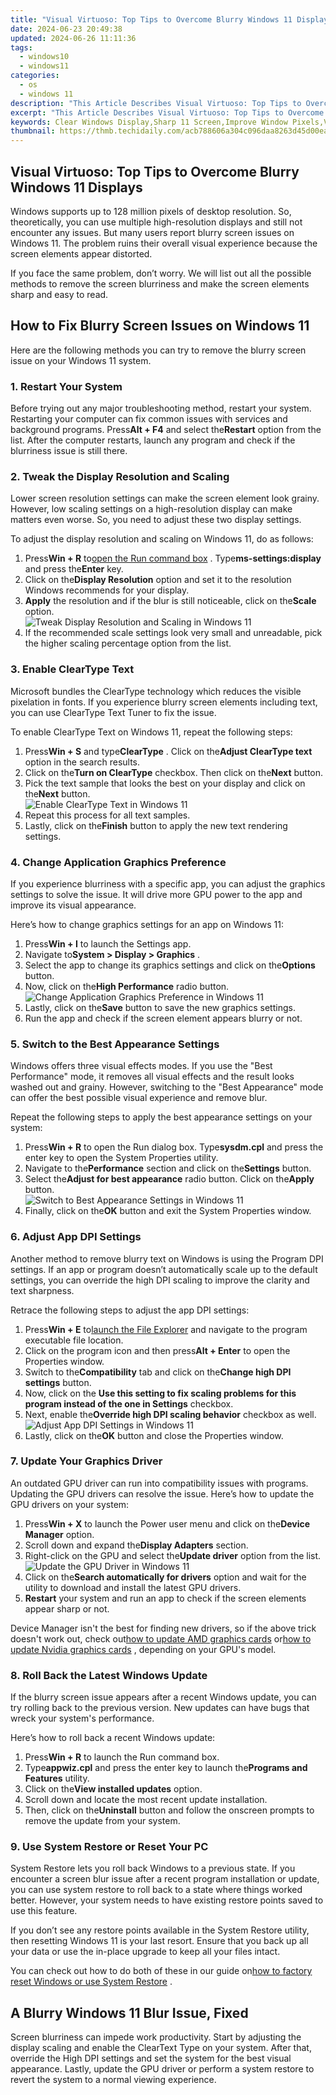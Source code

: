 ```yaml
---
title: "Visual Virtuoso: Top Tips to Overcome Blurry Windows 11 Displays"
date: 2024-06-23 20:49:38
updated: 2024-06-26 11:11:36
tags:
  - windows10
  - windows11
categories:
  - os
  - windows 11
description: "This Article Describes Visual Virtuoso: Top Tips to Overcome Blurry Windows 11 Displays"
excerpt: "This Article Describes Visual Virtuoso: Top Tips to Overcome Blurry Windows 11 Displays"
keywords: Clear Windows Display,Sharp 11 Screen,Improve Window Pixels,Vivid Vista Enhance,Clarity Windows Fix,Windows 11 Sharpen,Blurry Glass Rectify
thumbnail: https://thmb.techidaily.com/acb788606a304c096daa8263d45d00ea2b9351615c5d83ea5a34a4991c1927bf.jpg
---
```


## Visual Virtuoso: Top Tips to Overcome Blurry Windows 11 Displays

 Windows supports up to 128 million pixels of desktop resolution. So, theoretically, you can use multiple high-resolution displays and still not encounter any issues. But many users report blurry screen issues on Windows 11\. The problem ruins their overall visual experience because the screen elements appear distorted.

 If you face the same problem, don’t worry. We will list out all the possible methods to remove the screen blurriness and make the screen elements sharp and easy to read.

## How to Fix Blurry Screen Issues on Windows 11

 Here are the following methods you can try to remove the blurry screen issue on your Windows 11 system.

### 1\. Restart Your System

 Before trying out any major troubleshooting method, restart your system. Restarting your computer can fix common issues with services and background programs. Press**Alt + F4** and select the**Restart** option from the list. After the computer restarts, launch any program and check if the blurriness issue is still there.

### 2\. Tweak the Display Resolution and Scaling

 Lower screen resolution settings can make the screen element look grainy. However, low scaling settings on a high-resolution display can make matters even worse. So, you need to adjust these two display settings.

 To adjust the display resolution and scaling on Windows 11, do as follows:

1. Press**Win + R** to[open the Run command box](https://www.makeuseof.com/windows-open-run-command-dialog-box/) . Type**ms-settings:display** and press the**Enter** key.
2. Click on the**Display Resolution** option and set it to the resolution Windows recommends for your display.
3. **Apply** the resolution and if the blur is still noticeable, click on the**Scale** option.  
![Tweak Display Resolution and Scaling in Windows 11](https://static1.makeuseofimages.com/wordpress/wp-content/uploads/2023/01/tweak-display-resolution-and-scaling-in-windows-11.jpg)
4. If the recommended scale settings look very small and unreadable, pick the higher scaling percentage option from the list.

### 3\. Enable ClearType Text

 Microsoft bundles the ClearType technology which reduces the visible pixelation in fonts. If you experience blurry screen elements including text, you can use ClearType Text Tuner to fix the issue.

To enable ClearType Text on Windows 11, repeat the following steps:

1. Press**Win + S** and type**ClearType** . Click on the**Adjust ClearType text** option in the search results.
2. Click on the**Turn on ClearType** checkbox. Then click on the**Next** button.
3. Pick the text sample that looks the best on your display and click on the**Next** button.  
![Enable ClearType Text in Windows 11](https://static1.makeuseofimages.com/wordpress/wp-content/uploads/2023/01/enable-cleartype-text-in-windows-11.jpg)
4. Repeat this process for all text samples.
5. Lastly, click on the**Finish** button to apply the new text rendering settings.

### 4\. Change Application Graphics Preference

 If you experience blurriness with a specific app, you can adjust the graphics settings to solve the issue. It will drive more GPU power to the app and improve its visual appearance.

 Here’s how to change graphics settings for an app on Windows 11:

1. Press**Win + I** to launch the Settings app.
2. Navigate to**System > Display > Graphics** .
3. Select the app to change its graphics settings and click on the**Options** button.
4. Now, click on the**High Performance** radio button.  
![Change Application Graphics Preference in Windows 11](https://static1.makeuseofimages.com/wordpress/wp-content/uploads/2023/01/change-application-graphics-preference-in-windows-11.jpg)
5. Lastly, click on the**Save** button to save the new graphics settings.
6. Run the app and check if the screen element appears blurry or not.

### 5\. Switch to the Best Appearance Settings

 Windows offers three visual effects modes. If you use the "Best Performance" mode, it removes all visual effects and the result looks washed out and grainy. However, switching to the "Best Appearance" mode can offer the best possible visual experience and remove blur.

 Repeat the following steps to apply the best appearance settings on your system:

1. Press**Win + R** to open the Run dialog box. Type**sysdm.cpl** and press the enter key to open the System Properties utility.
2. Navigate to the**Performance** section and click on the**Settings** button.
3. Select the**Adjust for best appearance** radio button. Click on the**Apply** button.  
![Switch to Best Appearance Settings in Windows 11](https://static1.makeuseofimages.com/wordpress/wp-content/uploads/2023/01/switch-to-best-appearance-settings-in-windows-11.jpg)
4. Finally, click on the**OK** button and exit the System Properties window.

### 6\. Adjust App DPI Settings

 Another method to remove blurry text on Windows is using the Program DPI settings. If an app or program doesn’t automatically scale up to the default settings, you can override the high DPI scaling to improve the clarity and text sharpness.

Retrace the following steps to adjust the app DPI settings:

1. Press**Win + E** to[launch the File Explorer](https://www.makeuseof.com/windows-open-file-explorer/) and navigate to the program executable file location.
2. Click on the program icon and then press**Alt + Enter** to open the Properties window.
3. Switch to the**Compatibility** tab and click on the**Change high DPI settings** button.
4. Now, click on the **Use this setting to fix scaling problems for this program instead of the one in Settings** checkbox.
5. Next, enable the**Override high DPI scaling behavior** checkbox as well.  
![Adjust App DPI Settings in Windows 11](https://static1.makeuseofimages.com/wordpress/wp-content/uploads/2023/01/adjust-app-dpi-settings-in-windows-11.jpg)
6. Lastly, click on the**OK** button and close the Properties window.

### 7\. Update Your Graphics Driver

 An outdated GPU driver can run into compatibility issues with programs. Updating the GPU drivers can resolve the issue. Here’s how to update the GPU drivers on your system:

1. Press**Win + X** to launch the Power user menu and click on the**Device Manager** option.
2. Scroll down and expand the**Display Adapters** section.
3. Right-click on the GPU and select the**Update driver** option from the list.  
![Update the GPU Driver in Windows 11](https://static1.makeuseofimages.com/wordpress/wp-content/uploads/2023/01/update-the-gpu-driver-in-windows-11.jpg)
4. Click on the**Search automatically for drivers** option and wait for the utility to download and install the latest GPU drivers.
5. **Restart** your system and run an app to check if the screen elements appear sharp or not.

 Device Manager isn't the best for finding new drivers, so if the above trick doesn't work out, check out[how to update AMD graphics cards](https://www.makeuseof.com/how-to-update-amd-graphics-card-drivers-windows/) or[how to update Nvidia graphics cards](https://www.makeuseof.com/how-update-nvidia-graphics-card-drivers-windows/) , depending on your GPU's model.

### 8\. Roll Back the Latest Windows Update

 If the blurry screen issue appears after a recent Windows update, you can try rolling back to the previous version. New updates can have bugs that wreck your system's performance.

Here’s how to roll back a recent Windows update:

1. Press**Win + R** to launch the Run command box.
2. Type**appwiz.cpl** and press the enter key to launch the**Programs and Features** utility.
3. Click on the**View installed updates** option.
4. Scroll down and locate the most recent update installation.
5. Then, click on the**Uninstall** button and follow the onscreen prompts to remove the update from your system.

### 9\. Use System Restore or Reset Your PC

 System Restore lets you roll back Windows to a previous state. If you encounter a screen blur issue after a recent program installation or update, you can use system restore to roll back to a state where things worked better. However, your system needs to have existing restore points saved to use this feature.

 If you don’t see any restore points available in the System Restore utility, then resetting Windows 11 is your last resort. Ensure that you back up all your data or use the in-place upgrade to keep all your files intact.

 You can check out how to do both of these in our guide on[how to factory reset Windows or use System Restore](https://www.makeuseof.com/tag/system-restore-factory-reset-work-windows-10/) .

## A Blurry Windows 11 Blur Issue, Fixed

 Screen blurriness can impede work productivity. Start by adjusting the display scaling and enable the ClearText Type on your system. After that, override the High DPI settings and set the system for the best visual appearance. Lastly, update the GPU driver or perform a system restore to revert the system to a normal viewing experience.


<ins class="adsbygoogle"
     style="display:block"
     data-ad-format="autorelaxed"
     data-ad-client="ca-pub-7571918770474297"
     data-ad-slot="1223367746"></ins>



<ins class="adsbygoogle"
     style="display:block"
     data-ad-client="ca-pub-7571918770474297"
     data-ad-slot="8358498916"
     data-ad-format="auto"
     data-full-width-responsive="true"></ins>
